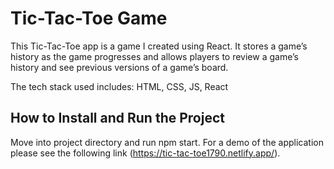 # Tic-Tac-Toe Game
This Tic-Tac-Toe app is a game I created using React. It stores a game’s history as the game progresses and allows players to review a game’s history and see previous versions of a game’s board.

The tech stack used includes: HTML, CSS, JS, React

## How to Install and Run the Project
Move into project directory and run npm start. For a demo of the application please see the following link (https://tic-tac-toe1790.netlify.app/).
